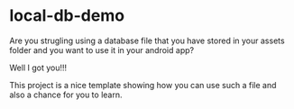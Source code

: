 # local-db-demo
  Are you strugling using a database file that you have stored in your assets folder and you want to use it 
  in your android app?
  
  Well I got you!!!
  
  This project is a nice template showing how you can use such a file and also a chance for you to learn.

